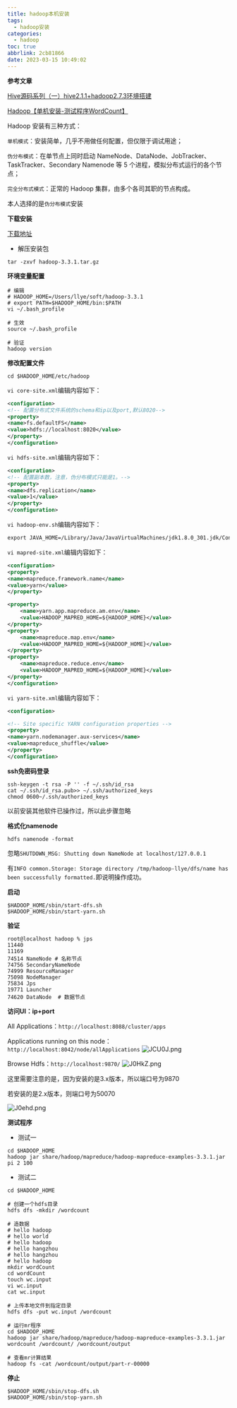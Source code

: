 ```yaml
---
title: hadoop本机安装
tags:
  - hadoop安装
categories:
  - hadoop
toc: true
abbrlink: 2cb81866
date: 2023-03-15 10:49:02
---
```

**参考文章**

[Hive源码系列（一）hive2.1.1+hadoop2.7.3环境搭建](https://zhuanlan.zhihu.com/p/68748400)

[Hadoop【单机安装-测试程序WordCount】](https://cloud.tencent.com/developer/article/1708064)

Hadoop 安装有三种方式：

`单机模式`：安装简单，几乎不用做任何配置，但仅限于调试用途；

`伪分布模式`：在单节点上同时启动 NameNode、DataNode、JobTracker、TaskTracker、Secondary Namenode 等 5 个进程，模拟分布式运行的各个节点；

`完全分布式模式`：正常的 Hadoop 集群，由多个各司其职的节点构成。

本人选择的是`伪分布模式`安装


**下载安装**

[下载地址](https://hadoop.apache.org/)

* 解压安装包
```shell
tar -zxvf hadoop-3.3.1.tar.gz
```

**环境变量配置**

```shell
# 编辑
# HADOOP_HOME=/Users/llye/soft/hadoop-3.3.1
# export PATH=$HADOOP_HOME/bin:$PATH
vi ~/.bash_profile 

# 生效
source ~/.bash_profile

# 验证
hadoop version
```

**修改配置文件**
```shell
cd $HADOOP_HOME/etc/hadoop
```

`vi core-site.xml`编辑内容如下：
```xml
<configuration>
<!-- 配置分布式文件系统的schema和ip以及port,默认8020-->
<property>
<name>fs.defaultFS</name>
<value>hdfs://localhost:8020</value>
</property>
</configuration>
```

`vi hdfs-site.xml`编辑内容如下：
```xml
<configuration>
<!-- 配置副本数，注意，伪分布模式只能是1。-->
<property>
<name>dfs.replication</name>
<value>1</value>
</property>
</configuration>
```

`vi hadoop-env.sh`编辑内容如下：
```xml
export JAVA_HOME=/Library/Java/JavaVirtualMachines/jdk1.8.0_301.jdk/Contents/Home
```

`vi mapred-site.xml`编辑内容如下：
```xml
<configuration>
<property>
<name>mapreduce.framework.name</name>
<value>yarn</value>
</property>

<property>
    <name>yarn.app.mapreduce.am.env</name>
    <value>HADOOP_MAPRED_HOME=${HADOOP_HOME}</value>
</property>
<property>
    <name>mapreduce.map.env</name>
    <value>HADOOP_MAPRED_HOME=${HADOOP_HOME}</value>
</property>
<property>
    <name>mapreduce.reduce.env</name>
    <value>HADOOP_MAPRED_HOME=${HADOOP_HOME}</value>
</property>
</configuration>
```

`vi yarn-site.xml`编辑内容如下：
```xml
<configuration>

<!-- Site specific YARN configuration properties -->
<property>
<name>yarn.nodemanager.aux-services</name>
<value>mapreduce_shuffle</value>
</property>
</configuration>
```

**ssh免密码登录**
```shell
ssh-keygen -t rsa -P '' -f ~/.ssh/id_rsa
cat ~/.ssh/id_rsa.pub>> ~/.ssh/authorized_keys
chmod 0600~/.ssh/authorized_keys
```
以前安装其他软件已操作过，所以此步骤忽略

**格式化namenode**
```shell
hdfs namenode -format
```
忽略`SHUTDOWN_MSG: Shutting down NameNode at localhost/127.0.0.1`

有`INFO common.Storage: Storage directory /tmp/hadoop-llye/dfs/name has been successfully formatted.`即说明操作成功。


**启动**
```shell
$HADOOP_HOME/sbin/start-dfs.sh
$HADOOP_HOME/sbin/start-yarn.sh
```

**验证**

```shell
root@localhost hadoop % jps
11440 
11169 
74514 NameNode # 名称节点
74756 SecondaryNameNode
74999 ResourceManager
75098 NodeManager
75834 Jps
19771 Launcher
74620 DataNode  # 数据节点
```
**访问UI：ip+port**

All Applications：`http://localhost:8088/cluster/apps`

Applications running on this node：`http://localhost:8042/node/allApplications`
![JCU0J.png](https://i.328888.xyz/2023/03/15/JCU0J.png)

Browse Hdfs：`http://localhost:9870/`
![J0HkZ.png](https://i.328888.xyz/2023/03/15/J0HkZ.png)

这里需要注意的是，因为安装的是3.x版本，所以端口号为9870

若安装的是2.x版本，则端口号为50070

![J0ehd.png](https://i.328888.xyz/2023/03/15/J0ehd.png)


**测试程序**

* 测试一
```shell
cd $HADOOP_HOME
hadoop jar share/hadoop/mapreduce/hadoop-mapreduce-examples-3.3.1.jar pi 2 100
```

* 测试二
```shell
cd $HADOOP_HOME

# 创建一个hdfs目录
hdfs dfs -mkdir /wordcount

# 造数据
# hello hadoop
# hello world
# hello hadoop
# hello hangzhou
# hello hangzhou
# hello hadoop
mkdir wordCount
cd wordCount
touch wc.input
vi wc.input
cat wc.input

# 上传本地文件到指定目录
hdfs dfs -put wc.input /wordcount

# 运行mr程序
cd $HADOOP_HOME
hadoop jar share/hadoop/mapreduce/hadoop-mapreduce-examples-3.3.1.jar wordcount /wordcount/ /wordcount/output

# 查看mr计算结果
hadoop fs -cat /wordcount/output/part-r-00000
```

**停止**
```shell
$HADOOP_HOME/sbin/stop-dfs.sh
$HADOOP_HOME/sbin/stop-yarn.sh
```
